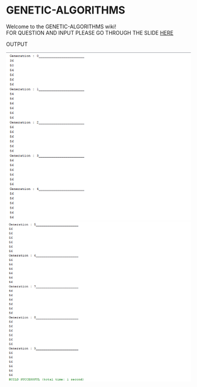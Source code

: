 # GENETIC-ALGORITHMS
Welcome to the GENETIC-ALGORITHMS wiki!  
FOR QUESTION AND INPUT PLEASE GO THROUGH THE SLIDE [HERE](https://github.com/Muhaiminur/GENETIC-ALGORITHMS/blob/master/AI%20Lab%204.ppt)  

OUTPUT  

![](https://github.com/Muhaiminur/GENETIC-ALGORITHMS/blob/master/OUTPUT1.PNG)
![](https://github.com/Muhaiminur/GENETIC-ALGORITHMS/blob/master/OUTPUT2.PNG)
